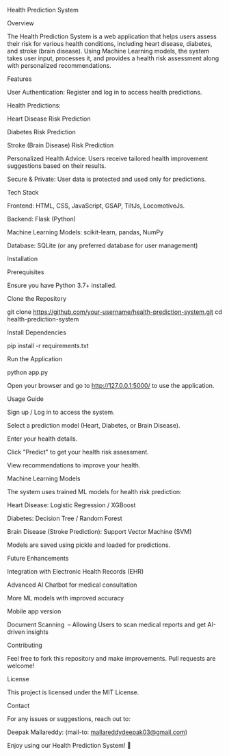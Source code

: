 Health Prediction System

Overview

The Health Prediction System is a web application that helps users assess their risk for various health conditions, including heart disease, diabetes, and stroke (brain disease). Using Machine Learning models, the system takes user input, processes it, and provides a health risk assessment along with personalized recommendations.

Features

User Authentication: Register and log in to access health predictions.

Health Predictions:

Heart Disease Risk Prediction

Diabetes Risk Prediction

Stroke (Brain Disease) Risk Prediction

Personalized Health Advice: Users receive tailored health improvement suggestions based on their results.

Secure & Private: User data is protected and used only for predictions.

Tech Stack

Frontend: HTML, CSS, JavaScript, GSAP, TiltJs, LocomotiveJs.

Backend: Flask (Python)

Machine Learning Models: scikit-learn, pandas, NumPy

Database: SQLite (or any preferred database for user management)

Installation

Prerequisites

Ensure you have Python 3.7+ installed.

Clone the Repository

git clone https://github.com/your-username/health-prediction-system.git
cd health-prediction-system

Install Dependencies

pip install -r requirements.txt

Run the Application

python app.py

Open your browser and go to http://127.0.0.1:5000/ to use the application.

Usage Guide

Sign up / Log in to access the system.

Select a prediction model (Heart, Diabetes, or Brain Disease).

Enter your health details.

Click "Predict" to get your health risk assessment.

View recommendations to improve your health.

Machine Learning Models

The system uses trained ML models for health risk prediction:

Heart Disease: Logistic Regression / XGBoost

Diabetes: Decision Tree / Random Forest

Brain Disease (Stroke Prediction): Support Vector Machine (SVM)

Models are saved using pickle and loaded for predictions.

Future Enhancements

Integration with Electronic Health Records (EHR)

Advanced AI Chatbot for medical consultation

More ML models with improved accuracy

Mobile app version

Document Scanning  – Allowing Users to scan medical reports and get AI-driven insights

Contributing

Feel free to fork this repository and make improvements. Pull requests are welcome!

License

This project is licensed under the MIT License.

Contact

For any issues or suggestions, reach out to:

Deepak Mallareddy: (mail-to: mallareddydeepak03@gmail.com)

Enjoy using our Health Prediction System! 🚀

